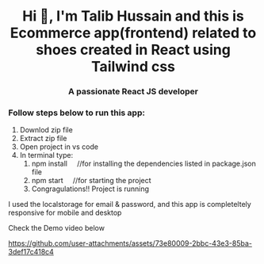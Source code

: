 <h1 align="center">Hi 👋, I'm Talib Hussain and this is Ecommerce app(frontend) related to shoes created in React using Tailwind css </h1>
<h3 align="center">A passionate React JS developer</h3>

<h3 align="left">Follow steps below to run this app:</h3>
<ol>
  <li>Downlod zip file</li>
  <li>Extract zip file</li>
  <li>Open project in vs code</li>
  <li>In terminal type:
    <ol>
  <li>npm install  &nbsp;&nbsp;&nbsp; //for installing the dependencies listed in package.json file</li>
  <li>npm start   &nbsp;&nbsp;&nbsp;&nbsp;//for starting the project</li>
  <li>Congragulations!! Project is running</li>
    </ol>
</ol>

I used the localstorage for email & password, and this app is completeltely responsive for mobile and desktop  

Check the Demo video below

https://github.com/user-attachments/assets/73e80009-2bbc-43e3-85ba-3def17c418c4

